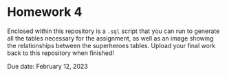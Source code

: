# Homework 4
Enclosed within this repository is a `.sql` script that you can run to generate all the tables necessary for the assignment, as well as an image showing the relationships between the superheroes tables. Upload your final work back to this repository when finished!

Due date: February 12, 2023
